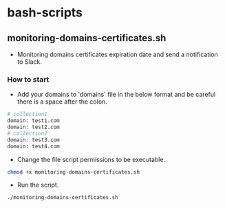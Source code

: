# bash-scripts
## monitoring-domains-certificates.sh
- Monitoring domains certificates expiration date and send a notification to Slack.
### How to start
- Add your domains to 'domains' file in the below format and be careful there is a space after the colon.
```bash
# collection1
domain: test1.com
domain: test2.com
# collection2
domain: test3.com
domain: test4.com
```
- Change the file script permissions to be executable.
```bash
chmod +x monitoring-domains-certificates.sh
```
- Run the script.
```bash
./monitoring-domains-certificates.sh
```